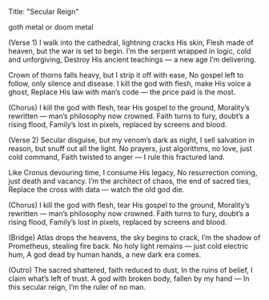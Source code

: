 Title: "Secular Reign"

goth metal or doom metal

(Verse 1)
I walk into the cathedral, lightning cracks His skin,
Flesh made of heaven, but the war is set to begin.
I’m the serpent wrapped in logic, cold and unforgiving,
Destroy His ancient teachings — a new age I’m delivering.

Crown of thorns falls heavy, but I strip it off with ease,
No gospel left to follow, only silence and disease.
I kill the god with flesh, make His voice a ghost,
Replace His law with man’s code — the price paid is the most.

(Chorus)
I kill the god with flesh, tear His gospel to the ground,
Morality’s rewritten — man’s philosophy now crowned.
Faith turns to fury, doubt’s a rising flood,
Family’s lost in pixels, replaced by screens and blood.

(Verse 2)
Secular disguise, but my venom’s dark as night,
I sell salvation in reason, but snuff out all the light.
No prayers, just algorithms, no love, just cold command,
Faith twisted to anger — I rule this fractured land.

Like Cronus devouring time, I consume His legacy,
No resurrection coming, just death and vacancy.
I’m the architect of chaos, the end of sacred ties,
Replace the cross with data — watch the old god die.

(Chorus)
I kill the god with flesh, tear His gospel to the ground,
Morality’s rewritten — man’s philosophy now crowned.
Faith turns to fury, doubt’s a rising flood,
Family’s lost in pixels, replaced by screens and blood.

(Bridge)
Atlas drops the heavens, the sky begins to crack,
I’m the shadow of Prometheus, stealing fire back.
No holy light remains — just cold electric hum,
A god dead by human hands, a new dark era comes.

(Outro)
The sacred shattered, faith reduced to dust,
In the ruins of belief, I claim what’s left of trust.
A god with broken body, fallen by my hand —
In this secular reign, I’m the ruler of no man.
